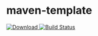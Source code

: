 # maven-template

[ ![Download](https://api.bintray.com/packages/wiyu/maven/maven-template/images/download.svg) ](https://bintray.com/wiyu/maven/maven-template/_latestVersion)
[![Build Status](https://travis-ci.com/wiyu/maven-template.svg?branch=master)](https://travis-ci.com/wiyu/maven-template)
